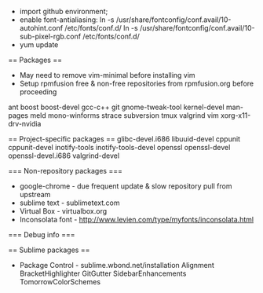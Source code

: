 * import github environment;
* enable font-antialiasing:
   ln -s /usr/share/fontconfig/conf.avail/10-autohint.conf /etc/fonts/conf.d/
   ln -s /usr/share/fontconfig/conf.avail/10-sub-pixel-rgb.conf /etc/fonts/conf.d/
* yum update

== Packages ==
* May need to remove vim-minimal before installing vim
* Setup rpmfusion free & non-free repositories from rpmfusion.org before proceeding

ant
boost boost-devel
gcc-c++
git
gnome-tweak-tool
kernel-devel
man-pages
meld
mono-winforms
strace
subversion
tmux
valgrind
vim
xorg-x11-drv-nvidia

== Project-specific packages ==
glibc-devel.i686
libuuid-devel
cppunit cppunit-devel
inotify-tools inotify-tools-devel
openssl openssl-devel openssl-devel.i686
valgrind-devel


=== Non-repository packages ===
* google-chrome - due frequent update & slow repository pull from upstream
* sublime text - sublimetext.com 
* Virtual Box - virtualbox.org
* Inconsolata font - http://www.levien.com/type/myfonts/inconsolata.html


=== Debug info ===


== Sublime packages ==
* Package Control - sublime.wbond.net/installation
Alignment
BracketHighlighter
GitGutter
SidebarEnhancements
TomorrowColorSchemes
